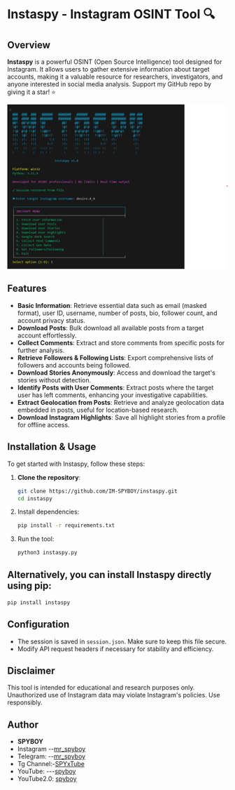 # Instaspy - Instagram OSINT Tool 🔍

## Overview
**Instaspy** is a powerful OSINT (Open Source Intelligence) tool designed for Instagram. It allows users to gather extensive information about target accounts, making it a valuable resource for researchers, investigators, and anyone interested in social media analysis. Support my GitHub repo by giving it a star! ⭐

![Instaspy Screenshot](https://github.com/IM-SPYBOY/instaspy/blob/main/Screenshot.png)

## Features
- **Basic Information**: Retrieve essential data such as email (masked format), user ID, username, number of posts, bio, follower count, and account privacy status.
- **Download Posts**: Bulk download all available posts from a target account effortlessly.
- **Collect Comments**: Extract and store comments from specific posts for further analysis.
- **Retrieve Followers & Following Lists**: Export comprehensive lists of followers and accounts being followed.
- **Download Stories Anonymously**: Access and download the target's stories without detection.
- **Identify Posts with User Comments**: Extract posts where the target user has left comments, enhancing your investigative capabilities.
- **Extract Geolocation from Posts**: Retrieve and analyze geolocation data embedded in posts, useful for location-based research.
- **Download Instagram Highlights**: Save all highlight stories from a profile for offline access.

## Installation & Usage
To get started with Instaspy, follow these steps:

1. **Clone the repository**:
   ```bash
   git clone https://github.com/IM-SPYBOY/instaspy.git
   cd instaspy
2. Install dependencies:
   ```sh
   pip install -r requirements.txt
   ```
3. Run the tool:
   ```sh
   python3 instaspy.py
   ```
## Alternatively, you can install Instaspy directly using pip:
   ```sh
   pip install instaspy
   ```


## Configuration
- The session is saved in `session.json`. Make sure to keep this file secure.
- Modify API request headers if necessary for stability and efficiency.

## Disclaimer
This tool is intended for educational and research purposes only. Unauthorized use of Instagram data may violate Instagram's policies. Use responsibly.

## Author
- **SPYBOY**
- Instagram --[mr_spyboy](https://instagram.com/mr_spyboy)
- Telegram: --[mr_spyboy](https://t.me/mr_spyboy)
- Tg Channel:-[SPYxTube](https://t.me/spyxtube)
- YouTube: ---[spyboy](https://www.youtube.com/spyboy)
- YouTube2.0: [spyboy](https://www.youtube.com/@spyboy2.0)

